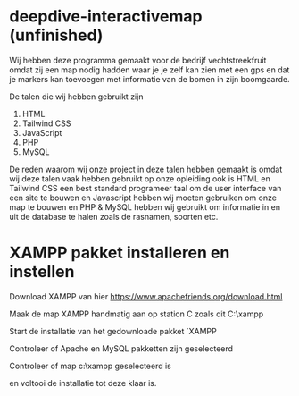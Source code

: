 # deepdive-interactivemap (unfinished)

Wij hebben deze programma gemaakt voor de bedrijf vechtstreekfruit omdat zij een map nodig hadden waar je je zelf kan zien met een gps en dat je markers kan toevoegen met informatie van de bomen in zijn boomgaarde.

De talen die wij hebben gebruikt zijn
1. HTML
2. Tailwind CSS
3. JavaScript
4. PHP
5. MySQL

De reden waarom wij onze project in deze talen hebben gemaakt is omdat wij deze talen vaak hebben gebruikt op onze opleiding ook is HTML en Tailwind CSS een best standard programeer taal om de user interface van een site te bouwen en Javascript hebben wij moeten gebruiken om onze map te bouwen en PHP & MySQL hebben wij gebruikt om informatie in en uit de database te halen zoals de rasnamen, soorten etc.

# XAMPP pakket installeren en instellen
Download XAMPP van hier https://www.apachefriends.org/download.html

Maak de map XAMPP handmatig aan op station C zoals dit C:\xampp

Start de installatie van het gedownloade pakket `XAMPP

Controleer of Apache en MySQL pakketten zijn geselecteerd 

Controleer of map c:\xampp geselecteerd is 

en voltooi de installatie tot deze klaar is.
